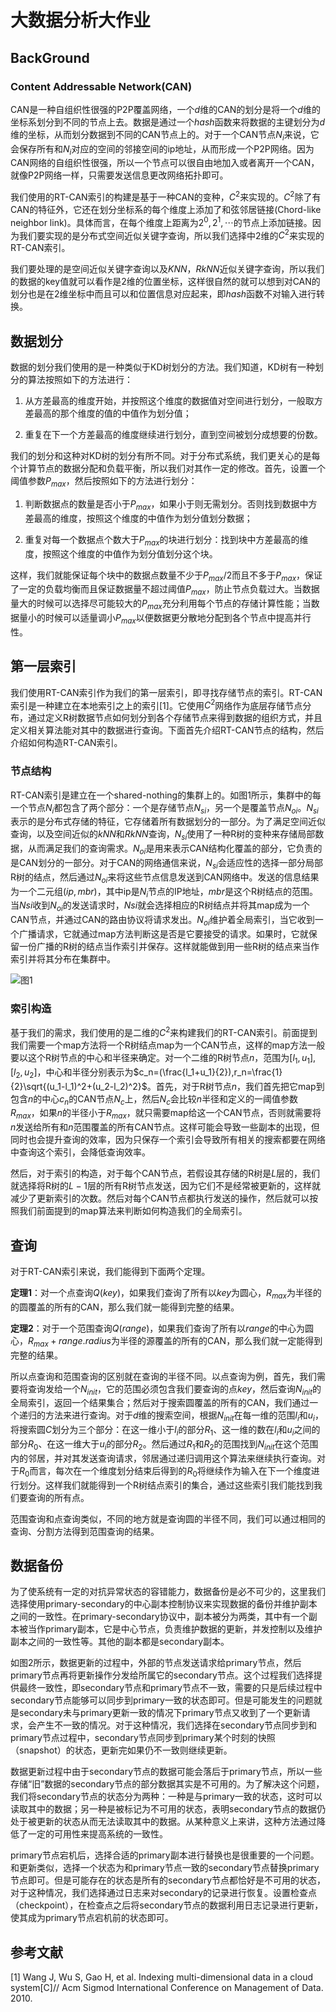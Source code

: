 # 大数据分析大作业

## BackGround

### Content Addressable Network(CAN)

CAN是一种自组织性很强的P2P覆盖网络，一个$d$维的CAN的划分是将一个$d$维的坐标系划分到不同的节点上去。数据是通过一个$hash$函数来将数据的主键划分为$d$维的坐标，从而划分数据到不同的CAN节点上的。对于一个CAN节点$N_i$来说，它会保存所有和$N_i$对应的空间的邻接空间的ip地址，从而形成一个P2P网络。因为CAN网络的自组织性很强，所以一个节点可以很自由地加入或者离开一个CAN，就像P2P网络一样，只需要发送信息更改网络拓扑即可。

我们使用的RT-CAN索引的构建是基于一种CAN的变种，$C^2$来实现的。$C^2$除了有CAN的特征外，它还在划分坐标系的每个维度上添加了和弦邻居链接(Chord-like neighbor link)。具体而言，在每个维度上距离为$2^0,2^1,\cdots$的节点上添加链接。因为我们要实现的是分布式空间近似关键字查询，所以我们选择中2维的$C^2$来实现的RT-CAN索引。

我们要处理的是空间近似关键字查询以及$KNN$，$RkNN$近似关键字查询，所以我们的数据的key值就可以看作是2维的位置坐标，这样很自然的就可以想到对CAN的划分也是在2维坐标中而且可以和位置信息对应起来，即$hash$函数不对输入进行转换。

## 数据划分

数据的划分我们使用的是一种类似于KD树划分的方法。我们知道，KD树有一种划分的算法按照如下的方法进行：

1. 从方差最高的维度开始，并按照这个维度的数据值对空间进行划分，一般取方差最高的那个维度的值的中值作为划分值；

2. 重复在下一个方差最高的维度继续进行划分，直到空间被划分成想要的份数。

我们的划分和这种对KD树的划分有所不同。对于分布式系统，我们更关心的是每个计算节点的数据分配和负载平衡，所以我们对其作一定的修改。首先，设置一个阈值参数$P_{max}$，然后按照如下的方法进行划分：

1. 判断数据点的数量是否小于$P_{max}$，如果小于则无需划分。否则找到数据中方差最高的维度，按照这个维度的中值作为划分值划分数据；

2. 重复对每一个数据点个数大于$P_{max}$的块进行划分：找到块中方差最高的维度，按照这个维度的中值作为划分值划分这个块。

这样，我们就能保证每个块中的数据点数量不少于$P_{max}/2$而且不多于$P_{max}$，保证了一定的负载均衡而且保证数据量不超过阈值$P_{max}$，防止节点负载过大。当数据量大的时候可以选择尽可能较大的$P_{max}$充分利用每个节点的存储计算性能；当数据量小的时候可以适量调小$P_{max}$以便数据更分散地分配到各个节点中提高并行性。

## 第一层索引

我们使用RT-CAN索引作为我们的第一层索引，即寻找存储节点的索引。RT-CAN索引是一种建立在本地索引之上的索引[1]。它使用$C^2$网络作为底层存储节点分布，通过定义R树数据节点如何划分到各个存储节点来得到数据的组织方式，并且定义相关算法能对其中的数据进行查询。下面首先介绍RT-CAN节点的结构，然后介绍如何构造RT-CAN索引。

### 节点结构

RT-CAN索引是建立在一个shared-nothing的集群上的。如图1所示，集群中的每一个节点$N_i$都包含了两个部分：一个是存储节点$N_{si}$，另一个是覆盖节点$N_{oi}$。$N_{si}$表示的是分布式存储的特征，它存储着所有数据划分的一部分。为了满足空间近似查询，以及空间近似的$kNN$和$RkNN$查询，$N_{si}$使用了一种R树的变种来存储局部数据，从而满足我们的查询需求。$N_{oi}$是用来表示CAN结构化覆盖的部分，它负责的是CAN划分的一部分。对于CAN的网络通信来说，$N_{si}$会适应性的选择一部分局部R树的结点，然后通过$N_{oi}$来将这些节点信息发送到CAN网络中。发送的信息结果为一个二元组$(ip,mbr)$，其中ip是$N_i$节点的IP地址，$mbr$是这个R树结点的范围。当$N{si}$收到$N_{oi}$的发送请求时，$N{si}$就会选择相应的R树结点并将其map成为一个CAN节点，并通过CAN的路由协议将请求发出。$N_{oi}$维护着全局索引，当它收到一个广播请求，它就通过map方法判断这是否是它要接受的请求。如果时，它就保留一份广播的R树的结点当作索引并保存。这样就能做到用一些R树的结点来当作索引并将其分布在集群中。

![图1](figure1.png)

### 索引构造

基于我们的需求，我们使用的是二维的$C^2$来构建我们的RT-CAN索引。前面提到我们需要一个map方法将一个R树结点map为一个CAN节点，这样的map方法一般要以这个R树节点的中心和半径来确定。对一个二维的R树节点$n$，范围为$[l_1,u_1],[l_2,u_2]$，中心和半径分别表示为$c_n=(\frac{l_1+u_1}{2}),r_n=\frac{1}{2}\sqrt{(u_1-l_1)^2+(u_2-l_2)^2}$。首先，对于R树节点$n$，我们首先把它map到包含$n$的中心$c_n$的CAN节点$N_c$上，然后$N_c$会比较$n$半径和定义的一阈值参数$R_{max}$，如果$n$的半径小于$R_{max}$，就只需要map给这一个CAN节点，否则就需要将$n$发送给所有和$n$范围覆盖的所有CAN节点。这样可能会导致一些副本的出现，但同时也会提升查询的效率，因为只保存一个索引会导致所有相关的搜索都要在网络中查询这个索引，会降低查询效率。

然后，对于索引的构造，对于每个CAN节点，若假设其存储的R树是$L$层的，我们就选择将R树的$L-1$层的所有R树节点发送，因为它们不是经常被更新的，这样就减少了更新索引的次数。然后对每个CAN节点都执行发送的操作，然后就可以按照我们前面提到的map算法来判断如何构造我们的全局索引。

## 查询

对于RT-CAN索引来说，我们能得到下面两个定理。

**定理1**：对一个点查询$Q(key)$，如果我们查询了所有以$key$为圆心，$R_{max}$为半径的的圆覆盖的所有的CAN，那么我们就一能得到完整的结果。

**定理2**：对于一个范围查询$Q(range)$，如果我们查询了所有以$range$的中心为圆心，$R_{max}+range.radius$为半径的源覆盖的所有的CAN，那么我们就一定能得到完整的结果。

所以点查询和范围查询的区别就在查询的半径不同。以点查询为例，首先，我们需要将查询发给一个$N_{init}$，它的范围必须包含我们要查询的点$key$，然后查询$N_{init}$的全局索引，返回一个结果集合；然后对于搜索圆覆盖的所有的CAN，我们通过一个递归的方法来进行查询。对于$d$维的搜索空间，根据$N_{init}$在每一维的范围$l_i$和$u_i$，将搜索圆$C$划分为三个部分：在这一维小于$l_i$的部分$R_1$、这一维的数在$l_i$和$u_i$之间的部分$R_0$、在这一维大于$u_i$的部分$R_2$。然后通过$R_1$和$R_2$的范围找到$N_{init}$在这个范围内的邻居，并对其发送查询请求，邻居通过递归调用这个算法来继续执行查询。对于$R_0$而言，每次在一个维度划分结束后得到的$R_0$将继续作为输入在下一个维度进行划分。这样我们就能得到一个R树结点索引的集合，通过这些索引我们能找到我们要查询的所有点。

范围查询和点查询类似，不同的地方就是查询圆的半径不同，我们可以通过相同的查询、分割方法得到范围查询的结果。

## 数据备份

为了使系统有一定的对抗异常状态的容错能力，数据备份是必不可少的，这里我们选择使用primary-secondary的中心副本控制协议来实现数据的备份并维护副本之间的一致性。在primary-secondary协议中，副本被分为两类，其中有一个副本被当作primary副本，它是中心节点，负责维护数据的更新，并发控制以及维护副本之间的一致性等。其他的副本都是secondary副本。

如图2所示，数据更新的过程中，外部的节点发送请求给primary节点，然后primary节点再将更新操作分发给所属它的secondary节点。这个过程我们选择提供最终一致性，即secondary节点和primary节点不一致，需要的只是后续过程中secondary节点能够可以同步到primary一致的状态即可。但是可能发生的问题就是secondary未与primary更新一致的情况下primary节点又收到了一个更新请求，会产生不一致的情况。对于这种情况，我们选择在secondary节点同步到和primary节点过程中，secondary节点同步到primary某个时刻的快照（snapshot）的状态，更新完如果仍不一致则继续更新。

数据更新过程中由于secondary节点的数据可能会落后于primary节点，所以一些存储“旧”数据的secondary节点的部分数据其实是不可用的。为了解决这个问题，我们将secondary节点的状态分为两种：一种是与primary一致的状态，这时可以读取其中的数据；另一种是被标记为不可用的状态，表明secondary节点的数据仍处于被更新的状态从而无法读取其中的数据。从某种意义上来讲，这种方法通过降低了一定的可用性来提高系统的一致性。

primary节点宕机后，选择合适的primary副本进行替换也是很重要的一个问题。和更新类似，选择一个状态为和primary节点一致的secondary节点替换primary节点即可。但是可能存在的状态是所有的secondary节点都恰好是不可用的状态，对于这种情况，我们选择通过日志来对secondary的记录进行恢复。设置检查点（checkpoint），在检查点之后将secondary节点的数据利用日志记录进行更新，使其成为primary节点宕机前的状态即可。

## 参考文献

[1] Wang J, Wu S, Gao H, et al. Indexing multi-dimensional data in a cloud system[C]// Acm Sigmod International Conference on Management of Data. 2010.
